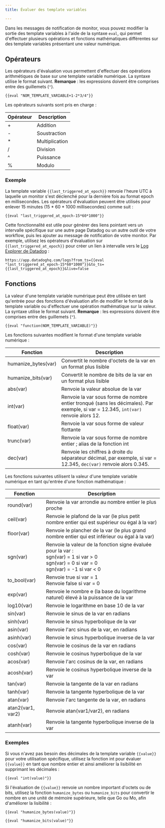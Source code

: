 ```yaml
---
title: Évaluer des template variables

---
```

Dans les messages de notification de monitor, vous pouvez modifier la sortie des template variables à l'aide de la syntaxe `eval`, qui permet d'effectuer plusieurs opérations et fonctions mathématiques différentes sur des template variables présentant une valeur numérique.

## Opérateurs

Les opérateurs d'évaluation vous permettent d'effectuer des opérations arithmétiques de base sur une template variable numérique. La syntaxe utilise le format suivant. **Remarque** : les expressions doivent être comprises entre des guillemets (`"`).

```text
{{eval "NOM_TEMPLATE_VARIABLE+1-2*3/4"}}
```

Les opérateurs suivants sont pris en charge :

| Opérateur | Description    |
|----------|----------------|
| +        | Addition       |
| -        | Soustraction    |
| *        | Multiplication |
| /        | Division       |
| ^        | Puissance |
| %        | Modulo         |

### Exemple

La template variable `{{last_triggered_at_epoch}}` renvoie l'heure UTC à laquelle un monitor s'est déclenché pour la dernière fois au format epoch en millisecondes. Les opérateurs d'évaluation peuvent être utilisés pour enlever 15 minutes (15 * 60 * 1000 millisecondes) comme suit :

```
{{eval "last_triggered_at_epoch-15*60*1000"}}
```

Cette fonctionnalité est utile pour générer des liens pointant vers un intervalle spécifique sur une autre page Datadog ou un autre outil de votre workflow, puis les ajouter au message de notification de votre monitor. Par exemple, utilisez les opérateurs d'évaluation sur `{{last_triggered_at_epoch}}` pour créer un lien à intervalle vers le [Log Explorer de Datadog][1] :

```
https://app.datadoghq.com/logs?from_ts={{eval "last_triggered_at_epoch-15*60*1000"}}&to_ts={{last_triggered_at_epoch}}&live=false
```

## Fonctions

La valeur d'une template variable numérique peut être utilisée en tant qu'entrée pour des fonctions d'évaluation afin de modifier le format de la template variable ou d'effectuer une opération mathématique sur la valeur. La syntaxe utilise le format suivant. **Remarque** : les expressions doivent être comprises entre des guillemets (`"`).

```text
{{eval "function(NOM_TEMPLATE_VARIABLE)"}}
```

Les fonctions suivantes modifient le format d'une template variable numérique :

| Fonction            | Description|
|---------------------|--------------------------------------------------------------------------------------------------------------------------------------------|
| humanize_bytes(var) | Convertit le nombre d'octets de la var en un format plus lisible|
| humanize_bits(var)  | Convertit le nombre de bits de la var en un format plus lisible|
| abs(var)            | Renvoie la valeur absolue de la var|
| int(var)            | Renvoie la var sous forme de nombre entier tronqué (sans les décimales). Par exemple, si var = 12.345, `int(var)` renvoie alors 12.|
| float(var)          | Renvoie la var sous forme de valeur flottante|
| trunc(var)          | Renvoie la var sous forme de nombre entier ; alias de la fonction int|
| dec(var)            | Renvoie les chiffres à droite du séparateur décimal, par exemple, si var = 12.345, `dec(var)` renvoie alors 0.345.|

Les fonctions suivantes utilisent la valeur d'une template variable numérique en tant qu'entrée d'une fonction mathématique :

| Fonction            | Description|
|---------------------|--------------------------------------------------------------------------------------------------------------------------------------------|
| round(var)          | Renvoie la var arrondie au nombre entier le plus proche|
| ceil(var)           | Renvoie le plafond de la var (le plus petit nombre entier qui est supérieur ou égal à la var)|
| floor(var)          | Renvoie le plancher de la var (le plus grand nombre entier qui est inférieur ou égal à la var)|
| sgn(var)            | Renvoie la valeur de la fonction signe évaluée pour la var :<br>sgn(var) = 1 si var > 0<br>sgn(var) = 0 si var = 0<br>sgn(var) = -1 si var < 0|
| to_bool(var)        | Renvoie true si var = 1<br>Renvoie false si var = 0|
| exp(var)            | Renvoie le nombre e (la base du logarithme naturel) élevé à la puissance de la var|
| log10(var)          | Renvoie le logarithme en base 10 de la var|
| sin(var)            | Renvoie le sinus de la var en radians|
| sinh(var)           | Renvoie le sinus hyperbolique de la var|
| asin(var)           | Renvoie l'arc sinus de la var, en radians|
| asinh(var)          | Renvoie le sinus hyperbolique inverse de la var|
| cos(var)            | Renvoie le cosinus de la var en radians|
| cosh(var)           | Renvoie le cosinus hyperbolique de la var|
| acos(var)           | Renvoie l'arc cosinus de la var, en radians|
| acosh(var)          | Renvoie le cosinus hyperbolique inverse de la var|
| tan(var)            | Renvoie la tangente de la var en radians|
| tanh(var)           | Renvoie la tangente hyperbolique de la var|
| atan(var)           | Renvoie l'arc tangente de la var, en radians|
| atan2(var1, var2)   | Renvoie atan(var1/var2), en radians|
| atanh(var)          | Renvoie la tangente hyperbolique inverse de la var|

### Exemples

Si vous n'avez pas besoin des décimales de la template variable `{{value}}` pour votre utilisation spécifique, utilisez la fonction int pour évaluer `{{value}}` en tant que nombre entier et ainsi améliorer la lisibilité en supprimant les décimales :

```
{{eval "int(value)"}}
```

Si l'évaluation de `{{value}}` renvoie un nombre important d'octets ou de bits, utilisez la fonction `humanize_bytes` ou `humanize_bits` pour convertir le nombre en une unité de mémoire supérieure, telle que Go ou Mo, afin d'améliorer la lisibilité :

```
{{eval "humanize_bytes(value)"}}

{{eval "humanize_bits(value)"}}
```

[1]: /fr/logs/explorer/
